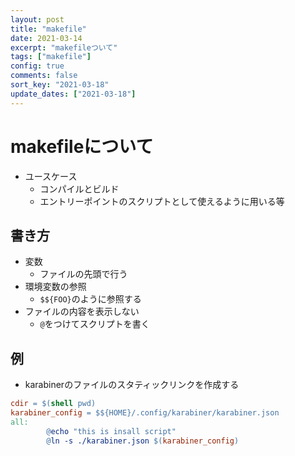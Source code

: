 ```yaml
---
layout: post
title: "makefile"
date: 2021-03-14
excerpt: "makefileついて"
tags: ["makefile"]
config: true
comments: false
sort_key: "2021-03-18"
update_dates: ["2021-03-18"]
---
```


# makefileについて 
 - ユースケース
   - コンパイルとビルド
   - エントリーポイントのスクリプトとして使えるように用いる等

## 書き方
 - 変数
   - ファイルの先頭で行う
 - 環境変数の参照
   - `$${FOO}`のように参照する
 - ファイルの内容を表示しない
   - `@`をつけてスクリプトを書く

## 例
 - karabinerのファイルのスタティックリンクを作成する

```makefile
cdir = $(shell pwd)
karabiner_config = $${HOME}/.config/karabiner/karabiner.json
all:
        @echo "this is insall script"
        @ln -s ./karabiner.json $(karabiner_config)
```
